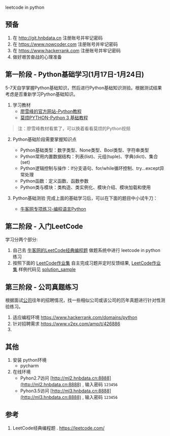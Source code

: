 leetcode in python

## 预备
1. 在 http://git.hnbdata.cn 注册账号并牢记密码
2. 在 https://www.nowcoder.com 注册账号并牢记密码
3. 在 https://www.hackerrank.com 注册账号并牢记密码
4. 做好艰苦奋战的心理准备

## 第一阶段 - Python基础学习(1月17日-1月24日)
5-7天自学掌握Python基础知识，然后进行Python基础知识测验。根据测试结果考虑是否重新学习Python基础知识。

1. 学习教材
    + [廖雪峰的官方网站-Python教程](https://www.liaoxuefeng.com/wiki/0014316089557264a6b348958f449949df42a6d3a2e542c000)
    + [莫烦PYTHON-Python 3 基础教程](https://morvanzhou.github.io/tutorials/python-basic/basic/)

>注：廖雪峰教材看累了，可以换着看看莫烦的Python视频

2. Python基础阶段需要掌握知识点
	+ Python基础类型：数字类型、None类型、Bool类型、字符串类型
	+ Python常用内置数据结构：列表(list)、元组(tuple)、字典(dict)、集合(set)
	+ Python逻辑控制与操作：If分支语句、for/while循环控制、try...except异常处理
	+ Python函数：定义函数、函数参数
	+ Python类与模块：类构造、类实例化、模块介绍、模块加载和使用

3. Python基础测验
完成上面的基础学习后，可以在下面的题目中小试牛刀：
    + [牛客网专项练习-编程语言Python](https://www.nowcoder.com/intelligentTest)

## 第二阶段 - 入门LeetCode

学习分两个部分:
1. 自己去 [牛客网的LeetCode经典编程题](https://www.nowcoder.com/ta/leetcode) 做题系统中进行 leetcode in python 练习
2. 按照下面的 [LeetCode作业集](./problems.md) 自主完成习题并定时反馈结果, [LeetCode作业集](./problems.md) 样例代码见 [solution_sample](./solution_sample)

## 第三阶段 - 公司真题练习
根据面试[公司](https://akunacapital.com/careers)往年的招聘情况，找一些相似公司或该公司的历年真题进行针对性测验练习。
1. 适应编程环境 https://www.hackerrank.com/domains/python
2. 针对招聘需求 https://www.v2ex.com/amp/t/426886
3. 


## 其他
1. 安装 python环境
	- pycharm
2. 在线环境	
	- Pyhon2.7访问 [http://ml2.hnbdata.cn:8888](http://ml2.hnbdata.cn:8888) , 输入密码 `123456` 
	- Pyhon3.5访问 [http://ml3.hnbdata.cn:8888](http://ml3.hnbdata.cn:8888) , 输入密码 `123456` 

## 参考
1. LeetCode经典编程题 . https://leetcode.com/